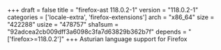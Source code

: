 +++
draft = false
title = "firefox-ast 118.0.2-1"
version = "118.0.2-1"
categories = ['locale-extra', 'firefox-extensions']
arch = "x86_64"
size = "422288"
usize = "478757"
sha1sum = "92adcea2cb009dff3a6098c3fa7d63829b362b7f"
depends = "['firefox>=118.0.2']"
+++
Asturian language support for Firefox